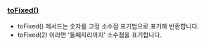 ### [toFixed()]
- toFixed() 메서드는 숫자를 고정 소수점 표기법으로 표기해 반환합니다.
- toFixed(2) 이라면 '둘째자리까지' 소수점을 표기합니다.

[toFixed()]: https://developer.mozilla.org/ko/docs/Web/JavaScript/Reference/Global_Objects/Number/toFixed
